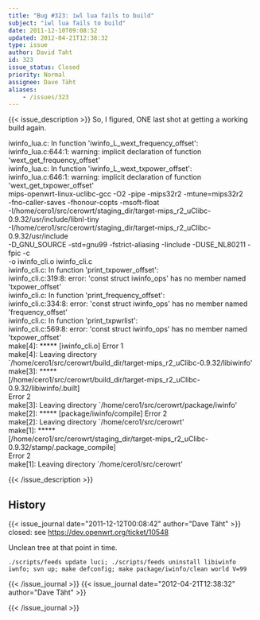 ```yaml
---
title: "Bug #323: iwl lua fails to build"
subject: "iwl lua fails to build"
date: 2011-12-10T09:08:52
updated: 2012-04-21T12:38:32
type: issue
author: David Taht
id: 323
issue_status: Closed
priority: Normal
assignee: Dave Täht
aliases:
    - /issues/323
---
```


{{< issue_description >}}
So, I figured, ONE last shot at getting a working build again.

iwinfo\_lua.c: In function 'iwinfo\_L\_wext\_frequency\_offset':\
iwinfo\_lua.c:644:1: warning: implicit declaration of function\
'wext\_get\_frequency\_offset'\
iwinfo\_lua.c: In function 'iwinfo\_L\_wext\_txpower\_offset':\
iwinfo\_lua.c:646:1: warning: implicit declaration of function\
'wext\_get\_txpower\_offset'\
mips-openwrt-linux-uclibc-gcc -O2 -pipe -mips32r2 -mtune=mips32r2\
-fno-caller-saves -fhonour-copts -msoft-float\
-I/home/cero1/src/cerowrt/staging\_dir/target-mips\_r2\_uClibc-0.9.32/usr/include/libnl-tiny\
-I/home/cero1/src/cerowrt/staging\_dir/target-mips\_r2\_uClibc-0.9.32/usr/include\
-D\_GNU\_SOURCE -std=gnu99 -fstrict-aliasing -Iinclude -DUSE\_NL80211
-fpic -c\
-o iwinfo\_cli.o iwinfo\_cli.c\
iwinfo\_cli.c: In function 'print\_txpower\_offset':\
iwinfo\_cli.c:319:8: error: 'const struct iwinfo\_ops' has no member
named\
'txpower\_offset'\
iwinfo\_cli.c: In function 'print\_frequency\_offset':\
iwinfo\_cli.c:334:8: error: 'const struct iwinfo\_ops' has no member
named\
'frequency\_offset'\
iwinfo\_cli.c: In function 'print\_txpwrlist':\
iwinfo\_cli.c:569:8: error: 'const struct iwinfo\_ops' has no member
named\
'txpower\_offset'\
make\[4\]: ****\* \[iwinfo\_cli.o\] Error 1\
make\[4\]: Leaving directory\
\`/home/cero1/src/cerowrt/build\_dir/target-mips\_r2\_uClibc-0.9.32/libiwinfo'\
make\[3\]: ****\*\
\[/home/cero1/src/cerowrt/build\_dir/target-mips\_r2\_uClibc-0.9.32/libiwinfo/.built\]\
Error 2\
make\[3\]: Leaving directory \`/home/cero1/src/cerowrt/package/iwinfo'\
make\[2\]: ****\* \[package/iwinfo/compile\] Error 2\
make\[2\]: Leaving directory \`/home/cero1/src/cerowrt'\
make\[1\]: ****\*\
\[/home/cero1/src/cerowrt/staging\_dir/target-mips\_r2\_uClibc-0.9.32/stamp/.package\_compile\]\
Error 2\
make\[1\]: Leaving directory \`/home/cero1/src/cerowrt'


{{< /issue_description >}}

## History
{{< issue_journal date="2011-12-12T00:08:42" author="Dave Täht" >}}
closed: see https://dev.openwrt.org/ticket/10548

Unclean tree at that point in time.

    ./scripts/feeds update luci; ./scripts/feeds uninstall libiwinfo iwnfo; svn up; make defconfig; make package/iwinfo/clean world V=99
{{< /issue_journal >}}
{{< issue_journal date="2012-04-21T12:38:32" author="Dave Täht" >}}

{{< /issue_journal >}}

